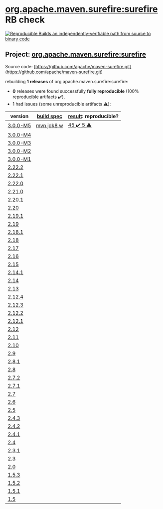 [org.apache.maven.surefire:surefire](https://search.maven.org/artifact/org.apache.maven.surefire/surefire/) RB check
=======

[![Reproducible Builds](https://reproducible-builds.org/images/logos/rb.svg) an independently-verifiable path from source to binary code](https://reproducible-builds.org/)

## Project: [org.apache.maven.surefire:surefire](https://search.maven.org/artifact/org.apache.maven.surefire/surefire/)

Source code: [https://github.com/apache/maven-surefire.git](https://github.com/apache/maven-surefire.git)

rebuilding **1 releases** of org.apache.maven.surefire:surefire:
- **0** releases were found successfully **fully reproducible** (100% reproducible artifacts :heavy_check_mark:),
- 1 had issues (some unreproducible artifacts :warning:):

| version | [build spec](BUILDSPEC.md) | [result](https://reproducible-builds.org/docs/jvm/): reproducible? |
| -- | --------- | ------ |
| [3.0.0-M5](https://search.maven.org/artifact/org.apache.maven.surefire/surefire/3.0.0-M5/pom) | [mvn jdk8 w](surefire-3.0.0-M5.buildspec) | [45 :heavy_check_mark:  5 :warning:](surefire-shared-utils-3.0.0-M5.buildcompare) |
| [3.0.0-M4](https://search.maven.org/artifact/org.apache.maven.surefire/surefire/3.0.0-M4/pom) | | |
| [3.0.0-M3](https://search.maven.org/artifact/org.apache.maven.surefire/surefire/3.0.0-M3/pom) | | |
| [3.0.0-M2](https://search.maven.org/artifact/org.apache.maven.surefire/surefire/3.0.0-M2/pom) | | |
| [3.0.0-M1](https://search.maven.org/artifact/org.apache.maven.surefire/surefire/3.0.0-M1/pom) | | |
| [2.22.2](https://search.maven.org/artifact/org.apache.maven.surefire/surefire/2.22.2/pom) | | |
| [2.22.1](https://search.maven.org/artifact/org.apache.maven.surefire/surefire/2.22.1/pom) | | |
| [2.22.0](https://search.maven.org/artifact/org.apache.maven.surefire/surefire/2.22.0/pom) | | |
| [2.21.0](https://search.maven.org/artifact/org.apache.maven.surefire/surefire/2.21.0/pom) | | |
| [2.20.1](https://search.maven.org/artifact/org.apache.maven.surefire/surefire/2.20.1/pom) | | |
| [2.20](https://search.maven.org/artifact/org.apache.maven.surefire/surefire/2.20/pom) | | |
| [2.19.1](https://search.maven.org/artifact/org.apache.maven.surefire/surefire/2.19.1/pom) | | |
| [2.19](https://search.maven.org/artifact/org.apache.maven.surefire/surefire/2.19/pom) | | |
| [2.18.1](https://search.maven.org/artifact/org.apache.maven.surefire/surefire/2.18.1/pom) | | |
| [2.18](https://search.maven.org/artifact/org.apache.maven.surefire/surefire/2.18/pom) | | |
| [2.17](https://search.maven.org/artifact/org.apache.maven.surefire/surefire/2.17/pom) | | |
| [2.16](https://search.maven.org/artifact/org.apache.maven.surefire/surefire/2.16/pom) | | |
| [2.15](https://search.maven.org/artifact/org.apache.maven.surefire/surefire/2.15/pom) | | |
| [2.14.1](https://search.maven.org/artifact/org.apache.maven.surefire/surefire/2.14.1/pom) | | |
| [2.14](https://search.maven.org/artifact/org.apache.maven.surefire/surefire/2.14/pom) | | |
| [2.13](https://search.maven.org/artifact/org.apache.maven.surefire/surefire/2.13/pom) | | |
| [2.12.4](https://search.maven.org/artifact/org.apache.maven.surefire/surefire/2.12.4/pom) | | |
| [2.12.3](https://search.maven.org/artifact/org.apache.maven.surefire/surefire/2.12.3/pom) | | |
| [2.12.2](https://search.maven.org/artifact/org.apache.maven.surefire/surefire/2.12.2/pom) | | |
| [2.12.1](https://search.maven.org/artifact/org.apache.maven.surefire/surefire/2.12.1/pom) | | |
| [2.12](https://search.maven.org/artifact/org.apache.maven.surefire/surefire/2.12/pom) | | |
| [2.11](https://search.maven.org/artifact/org.apache.maven.surefire/surefire/2.11/pom) | | |
| [2.10](https://search.maven.org/artifact/org.apache.maven.surefire/surefire/2.10/pom) | | |
| [2.9](https://search.maven.org/artifact/org.apache.maven.surefire/surefire/2.9/pom) | | |
| [2.8.1](https://search.maven.org/artifact/org.apache.maven.surefire/surefire/2.8.1/pom) | | |
| [2.8](https://search.maven.org/artifact/org.apache.maven.surefire/surefire/2.8/pom) | | |
| [2.7.2](https://search.maven.org/artifact/org.apache.maven.surefire/surefire/2.7.2/pom) | | |
| [2.7.1](https://search.maven.org/artifact/org.apache.maven.surefire/surefire/2.7.1/pom) | | |
| [2.7](https://search.maven.org/artifact/org.apache.maven.surefire/surefire/2.7/pom) | | |
| [2.6](https://search.maven.org/artifact/org.apache.maven.surefire/surefire/2.6/pom) | | |
| [2.5](https://search.maven.org/artifact/org.apache.maven.surefire/surefire/2.5/pom) | | |
| [2.4.3](https://search.maven.org/artifact/org.apache.maven.surefire/surefire/2.4.3/pom) | | |
| [2.4.2](https://search.maven.org/artifact/org.apache.maven.surefire/surefire/2.4.2/pom) | | |
| [2.4.1](https://search.maven.org/artifact/org.apache.maven.surefire/surefire/2.4.1/pom) | | |
| [2.4](https://search.maven.org/artifact/org.apache.maven.surefire/surefire/2.4/pom) | | |
| [2.3.1](https://search.maven.org/artifact/org.apache.maven.surefire/surefire/2.3.1/pom) | | |
| [2.3](https://search.maven.org/artifact/org.apache.maven.surefire/surefire/2.3/pom) | | |
| [2.0](https://search.maven.org/artifact/org.apache.maven.surefire/surefire/2.0/pom) | | |
| [1.5.3](https://search.maven.org/artifact/org.apache.maven.surefire/surefire/1.5.3/pom) | | |
| [1.5.2](https://search.maven.org/artifact/org.apache.maven.surefire/surefire/1.5.2/pom) | | |
| [1.5.1](https://search.maven.org/artifact/org.apache.maven.surefire/surefire/1.5.1/pom) | | |
| [1.5](https://search.maven.org/artifact/org.apache.maven.surefire/surefire/1.5/pom) | | |
